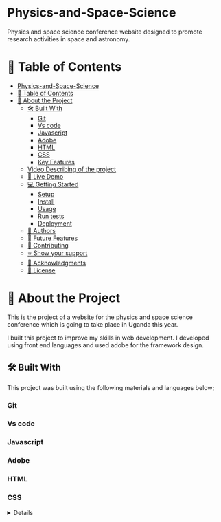 # Physics-and-Space-Science
Physics and space science conference website designed to promote research activities in space and astronomy.


# 📗 Table of Contents

- [Physics-and-Space-Science](#physics-and-space-science)
- [📗 Table of Contents](#-table-of-contents)
- [📖 About the Project ](#-about-the-project-)
  - [🛠 Built With ](#-built-with-)
    - [Git ](#git-)
    - [Vs code](#vs-code)
    - [Javascript ](#javascript-)
    - [Adobe ](#adobe-)
    - [HTML](#html)
    - [CSS ](#css-)
    - [Key Features ](#key-features-)
  - [Video Describing of the project](#video-describing-of-the-project)
  - [🚀 Live Demo ](#-live-demo-)
  - [💻 Getting Started ](#-getting-started-)
    - [Setup](#setup)
    - [Install](#install)
    - [Usage](#usage)
    - [Run tests](#run-tests)
    - [Deployment](#deployment)
  - [👥 Authors ](#-authors-)
  - [🔭 Future Features ](#-future-features-)
  - [🤝 Contributing ](#-contributing-)
  - [⭐️ Show your support ](#️-show-your-support-)
  - [🙏 Acknowledgments ](#-acknowledgments-)
  - [📝 License ](#-license-)

<!-- PROJECT DESCRIPTION -->

# 📖 About the Project <a name="about-project"></a>
This is the project of a website for the physics and space science conference which is going to take place in Uganda this year.

I built this project to improve my skills in web development.
I developed using front end languages and used adobe for the framework design.

## 🛠 Built With <a name="built-with"></a>
This project was built using the following materials and languages below;

### Git <a name="Git"></a>
### Vs code<a name="Vs code"></a>
### Javascript <a name="Javascript"></a>
### Adobe <a name="Adobe"></a>
### HTML<a name="HTML"></a>
### CSS <a name="CSS"></a>

<details>
  #Client
  The clients for my project are the organisers of the conference.
  
<!-- Features -->

### Key Features <a name="key-features"></a>

- **Description**
- *Home page:* 
  >This contains the;
  - Web title.
  - Contacts.
  - Date
  - Program
  - Speakers
  - Menu
 - *About page:*
  >This contains the;
  - Menu
  - Title
  - Description
  - Previous meetings.
- ****
- **Contacts**
  - ikootepreim@gmail.com
  - @ikootepreim
  - LinkedIn https://www.linkedin.com/in/ikoote-rasuli-479545246/ 

<p align="right">(<a href="#readme-top">back to top</a>)</p>
## Video Describing of the project 
<a name="Video" href="https://www.loom.com/share/053fa2af60fa4ab7a2a788d4c8f0e3b3" > Video </a>

<!-- LIVE DEMO -->

## 🚀 Live Demo <a name="Preim Live"></a>

- Live Demo 
  Link(href="https://ikoote1.github.io/Physics-and-Space-Science/")

<p align="right">(<a href="#readme-top">back to top</a>)</p>

<!-- GETTING STARTED -->

## 💻 Getting Started <a name="getting-started"></a>
-**You are allowed to clone this project**

To get a local copy up and running, follow these steps.

In order to run this project you need:

>To Clone this (https://github.com/ikoote1/Physics-and-Space-Science.git) repository to your desired folder:

### Setup

>Clone this (https://github.com/ikoote1/Physics-and-Space-Science.git) repository to your desired folder:

### Install

Install this project with:
-Link (href="https://ikoote1.github.io/Physics-and-Space-Science/")

### Usage
  
> Clone the project from github
> Or use the link to live demo and access it from there.

### Run tests

To run tests, run the following steps:

> Check the live demo and check on how the project work.
> Clone and test for linter errors.
> Check the dynamics.

### Deployment
  This project was deployed using github pages and this the <a href="https://ikoote1.github.io/Physics-and-Space-Science/">link</a> to the live devmo.

<p align="right">(<a href="#readme-top">back to top</a>)</p>

<!-- AUTHORS -->

## 👥 Authors <a name="Ikoote Rasuli"></a>

> IKOOTE RASULI

👤 **Author1**

- GitHub: [@githubhandle](https://github.com/ikoote1)
- Twitter: [@twitterhandle](https://twitter.com/ikoote1)
- LinkedIn:[@LinkedIn](https://www.linkedin.com/public-profile/settings?lipi=urn%3Ali%3Apage%3Ad_flagship3_profile_self_edit_contact-info%3B4xL98PtKS7SDj%2Fe93TEh9w%3D%3D) 


<p align="right">(<a href="#readme-top">back to top</a>)</p>

<!-- FUTURE FEATURES -->

## 🔭 Future Features <a name="future-features"></a>

In the feature am planning;

- [ ] **To include the contribution page**
- [ ] **To allow comments into the page**
- [ ] **To clone zoom into the website**
- [ ] **To add speaker videos**

<p align="right">(<a href="#readme-top">back to top</a>)</p>

<!-- CONTRIBUTING -->

## 🤝 Contributing <a name="contributing"></a>

Contributions, issues, and feature requests are welcome!

<p align="right">(<a href="#readme-top">back to top</a>)</p>

<!-- SUPPORT -->

## ⭐️ Show your support <a name="support"></a>

If you like this project , I will be very grad to help you with any issue.

<p align="right">(<a href="#readme-top">back to top</a>)</p>

<!-- ACKNOWLEDGEMENTS -->

## 🙏 Acknowledgments <a name="acknowledgements"></a>

 > I would like to thank Microverse and its team.
 > I would like to thank <a href = "https://www.behance.net/adagio07"> Cindy Shin</a> for authoring the <a href="https://www.behance.net/gallery/29845175/CC-Global-Summit-2015">design</a> I used in this project.

<p align="right">(<a href="#readme-top">back to top</a>)</p>

<!-- LICENSE -->

## 📝 License <a name="license"></a>

This project is [MIT](./LICENSE) licensed.


<p align="right">(<a href="#readme-top">back to top</a>)</p>
